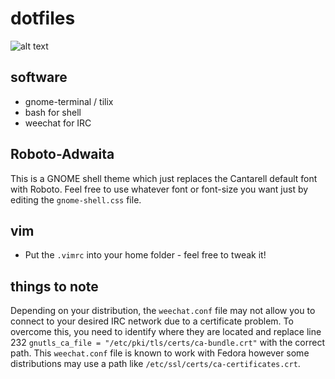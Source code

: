 # dotfiles

![alt text](na)

## software
* gnome-terminal / tilix
* bash for shell
* weechat for IRC

## Roboto-Adwaita
This is a GNOME shell theme which just replaces the Cantarell default font with Roboto. Feel free to use whatever font or font-size you want just by editing the `gnome-shell.css` file.

## vim
* Put the `.vimrc` into your home folder - feel free to tweak it!

## things to note
Depending on your distribution, the `weechat.conf` file may not allow you to connect to your desired IRC network due to a certificate problem. To overcome this, you need to identify where they are located and replace line 232 `gnutls_ca_file = "/etc/pki/tls/certs/ca-bundle.crt"` with the correct path. This `weechat.conf` file is known to work with Fedora however some distributions may use a path like `/etc/ssl/certs/ca-certificates.crt`.
